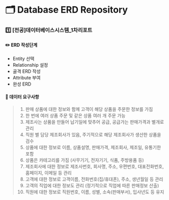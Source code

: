 # 🗂️ Database ERD Repository
### 1️⃣ [전공]데이터베이스시스템_1차리포트
#### ✏️ ERD 작성단계
- Entity 선택
- Relationship 설정
- 골격 ERD 작성
- Attribute 부여
- 완성 ERD

#### 🎯 데이터 요구사항
>1. 판매 상품에 대한 정보와 함께 고객이 해당 상품을 주문한 정보를 가짐
>2. 한 번에 여러 상품 주문 및 같은 상품 여러 개 주문 가능
>3. 제조사는 상품을 만들어 납기일에 맞추어 공급, 공급가는 판매가격과 별개로 관리
>4. 직원 별 담당 제조회사가 있음, 주기적으로 해당 제조회사가 생산한 상품을 검수
>5. 상품에 대한 정보로 이름, 상품설명, 판매가격, 제조회사, 제조일, 유통기한 포함
>6. 상품은 카테고리를 가짐 (사무기기, 전자기기, 식품, 주방용품 등)
>7. 제조회사에 대한 정보로 제조사번호, 회사명, 주소, 우편번호, 대표전화번호, 홈페이지, 이메일 등 관리
>8. 고객에 대한 정보로 고객이름, 전화번호(집/휴대폰), 주소, 생년월일 등 관리
>9. 고객의 직업에 대한 정보도 관리 (정기적으로 직업에 따른 판매정보 산출)
>10. 직원에 대한 정보로 직원번호, 이름, 성별, 소속(판매부서), 입사년도 등 유지
